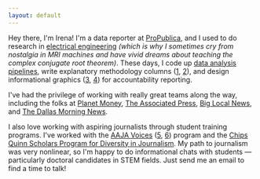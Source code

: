 ```yaml
---
layout: default
---
```

Hey there, I'm Irena! I'm a data reporter at [ProPublica](https://www.propublica.org/people/irena-hwang), and I used to do research in [electrical engineering](https://scholar.google.com/citations?user=FXiSi-4AAAAJ&hl=en) _(which is why I sometimes cry from nostalgia in MRI machines and have vivid dreams about teaching the complex conjugate root theorem)_. These days, I code up [data analysis pipelines](https://www.propublica.org/article/pandemic-outbreak-guinea-forest-propublica-analysis), write explanatory methodology columns ([1](https://www.propublica.org/article/salmon-hatcheries-pnw-fish-data), [2](https://www.propublica.org/article/how-propublica-used-genomic-sequencing-data-to-track-an-ongoing-salmonella-outbreak)), and design informational graphics ([3](https://www.propublica.org/article/ebola-spillover-machine-learning-methodology-nigeria), [4](https://www.propublica.org/article/salmon-hatcheries-government-climate-change)) for accountability reporting.

I've had the privilege of working with really great teams along the way, including the folks at [Planet Money](https://www.tiktok.com/@planetmoney/video/6917675625725644038), [The Associated Press](https://apnews.com/b62eacec9bd3fff89eeab1a8de72f819), [Big Local News](https://www.kqed.org/news/11713393/wildland-development-escalates-california-fire-costs), and [The Dallas Morning News](https://www.dallasnews.com/author/irena-fischer-hwang/).

I also love working with aspiring journalists through student training programs. I've worked with the [AAJA Voices](https://voices.aaja.org/) ([5](https://aajavoices.org/losangeles2022/voices-investigation-journalisms-top-awards-lack-diverse-judges/), [6](https://voices.aaja.org/index/2021/8/26/few-black-and-hispanic-students-are-editors-of-top-college-newspapers-survey-finds)) program and the [Chips Quinn Scholars Program for Diversity in Journalism](https://www.freedomforuminstitute.org/initiatives/chips-quinn-scholars-program-for-diversity-in-journalism/). My path to journalism was very nonlinear, so I'm happy to do informational chats with students — particularly doctoral candidates in STEM fields. Just send me an email to find a time to talk!
